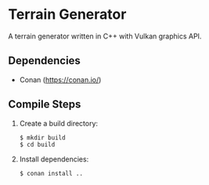 # Terrain Generator

A terrain generator written in C++ with Vulkan graphics API.

## Dependencies
* Conan (https://conan.io/)

## Compile Steps
1. Create a build directory:

    ```
    $ mkdir build
    $ cd build
    ```

2. Install dependencies:

    ```
    $ conan install ..
    ```
